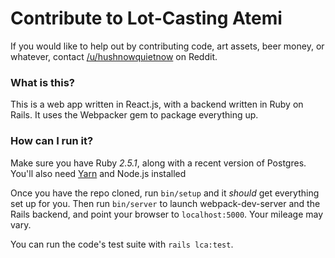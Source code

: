 # Contribute to Lot-Casting Atemi

If you would like to help out by contributing code, art assets, beer money, or
whatever, contact [/u/hushnowquietnow](https://reddit.com/u/hushnowquietnow) on
Reddit.

### What is this?

This is a web app written in React.js, with a backend written in Ruby on Rails. It uses the Webpacker gem to package everything up.

### How can I run it?

Make sure you have Ruby *2.5.1*, along with a recent version of Postgres. You'll
also need [Yarn](https://yarnpkg.com/en/) and Node.js installed

Once you have the repo cloned, run `bin/setup` and it *should* get everything
set up for you.  Then run `bin/server` to launch webpack-dev-server and the
Rails backend, and point your browser to `localhost:5000`. Your mileage may
vary.

You can run the code's test suite with `rails lca:test`.

